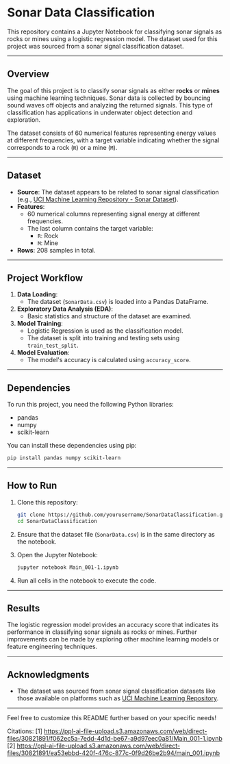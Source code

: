 # **Sonar Data Classification**

This repository contains a Jupyter Notebook for classifying sonar signals as rocks or mines using a logistic regression model. The dataset used for this project was sourced from a sonar signal classification dataset.

---

## **Overview**

The goal of this project is to classify sonar signals as either **rocks** or **mines** using machine learning techniques. Sonar data is collected by bouncing sound waves off objects and analyzing the returned signals. This type of classification has applications in underwater object detection and exploration.

The dataset consists of 60 numerical features representing energy values at different frequencies, with a target variable indicating whether the signal corresponds to a rock (`R`) or a mine (`M`).

---

## **Dataset**

- **Source**: The dataset appears to be related to sonar signal classification (e.g., [UCI Machine Learning Repository - Sonar Dataset](https://archive.ics.uci.edu/ml/datasets/connectionist+bench+(sonar,+mines+vs.+rocks))).
- **Features**:
  - 60 numerical columns representing signal energy at different frequencies.
  - The last column contains the target variable:
    - `R`: Rock
    - `M`: Mine
- **Rows**: 208 samples in total.

---

## **Project Workflow**

1. **Data Loading**:
   - The dataset (`SonarData.csv`) is loaded into a Pandas DataFrame.
2. **Exploratory Data Analysis (EDA)**:
   - Basic statistics and structure of the dataset are examined.
3. **Model Training**:
   - Logistic Regression is used as the classification model.
   - The dataset is split into training and testing sets using `train_test_split`.
4. **Model Evaluation**:
   - The model's accuracy is calculated using `accuracy_score`.

---

## **Dependencies**

To run this project, you need the following Python libraries:

- pandas
- numpy
- scikit-learn

You can install these dependencies using pip:

```bash
pip install pandas numpy scikit-learn
```

---

## **How to Run**

1. Clone this repository:
   ```bash
   git clone https://github.com/yourusername/SonarDataClassification.git
   cd SonarDataClassification
   ```

2. Ensure that the dataset file (`SonarData.csv`) is in the same directory as the notebook.

3. Open the Jupyter Notebook:
   ```bash
   jupyter notebook Main_001-1.ipynb
   ```

4. Run all cells in the notebook to execute the code.

---

## **Results**

The logistic regression model provides an accuracy score that indicates its performance in classifying sonar signals as rocks or mines. Further improvements can be made by exploring other machine learning models or feature engineering techniques.

---

## **Acknowledgments**

- The dataset was sourced from sonar signal classification datasets like those available on platforms such as [UCI Machine Learning Repository](https://archive.ics.uci.edu/ml/datasets/connectionist+bench+(sonar,+mines+vs.+rocks)).

---

Feel free to customize this README further based on your specific needs!

Citations:
[1] https://ppl-ai-file-upload.s3.amazonaws.com/web/direct-files/30821891/f062ec5a-7edd-4d1d-be67-a9d97eec0a81/Main_001-1.ipynb
[2] https://ppl-ai-file-upload.s3.amazonaws.com/web/direct-files/30821891/ea53ebbd-420f-476c-877c-0f9d26be2b94/main_001.ipynb
